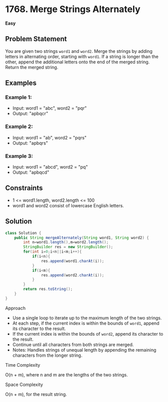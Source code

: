 # 1768. Merge Strings Alternately
**Easy**

## Problem Statement
You are given two strings `word1` and `word2`. Merge the strings by adding letters in alternating order, starting with `word1`. If a string is longer than the other, append the additional letters onto the end of the merged string.
Return the merged string.

## Examples
### Example 1:
- Input: word1 = "abc", word2 = "pqr"
- Output: "apbqcr"

### Example 2:
- Input: word1 = "ab", word2 = "pqrs"
- Output: "apbqrs"

### Example 3:
- Input: word1 = "abcd", word2 = "pq"
- Output: "apbqcd"

## Constraints
- 1 <= word1.length, word2.length <= 100
- word1 and word2 consist of lowercase English letters.

## Solution
```java
class Solution {
	public String mergeAlternately(String word1, String word2) {
		int n=word1.length(),m=word2.length();
		StringBuilder res = new StringBuilder();
		for(int i=0;i<n||i<m;i++){
			if(i<n){
				res.append(word1.charAt(i));
			}
			if(i<m){
				res.append(word2.charAt(i));
			}
		}
		return res.toString();
	}
}
```

Approach

- Use a single loop to iterate up to the maximum length of the two strings.
- At each step, if the current index is within the bounds of `word1`, append its character to the result.
- If the current index is within the bounds of `word2`, append its character to the result.
- Continue until all characters from both strings are merged.
- Notes: Handles strings of unequal length by appending the remaining characters from the longer string.

Time Complexity

O(n + m), where n and m are the lengths of the two strings.

Space Complexity

O(n + m), for the result string.
